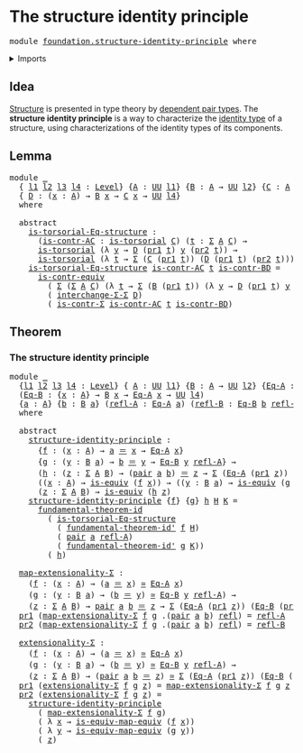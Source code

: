 # The structure identity principle

<pre class="Agda"><a id="45" class="Keyword">module</a> <a id="52" href="foundation.structure-identity-principle.html" class="Module">foundation.structure-identity-principle</a> <a id="92" class="Keyword">where</a>
</pre>
<details><summary>Imports</summary>

<pre class="Agda"><a id="148" class="Keyword">open</a> <a id="153" class="Keyword">import</a> <a id="160" href="foundation.dependent-pair-types.html" class="Module">foundation.dependent-pair-types</a>
<a id="192" class="Keyword">open</a> <a id="197" class="Keyword">import</a> <a id="204" href="foundation.fundamental-theorem-of-identity-types.html" class="Module">foundation.fundamental-theorem-of-identity-types</a>
<a id="253" class="Keyword">open</a> <a id="258" class="Keyword">import</a> <a id="265" href="foundation.type-arithmetic-dependent-pair-types.html" class="Module">foundation.type-arithmetic-dependent-pair-types</a>
<a id="313" class="Keyword">open</a> <a id="318" class="Keyword">import</a> <a id="325" href="foundation.universe-levels.html" class="Module">foundation.universe-levels</a>

<a id="353" class="Keyword">open</a> <a id="358" class="Keyword">import</a> <a id="365" href="foundation-core.contractible-types.html" class="Module">foundation-core.contractible-types</a>
<a id="400" class="Keyword">open</a> <a id="405" class="Keyword">import</a> <a id="412" href="foundation-core.equivalences.html" class="Module">foundation-core.equivalences</a>
<a id="441" class="Keyword">open</a> <a id="446" class="Keyword">import</a> <a id="453" href="foundation-core.identity-types.html" class="Module">foundation-core.identity-types</a>
<a id="484" class="Keyword">open</a> <a id="489" class="Keyword">import</a> <a id="496" href="foundation-core.torsorial-type-families.html" class="Module">foundation-core.torsorial-type-families</a>
</pre>
</details>

## Idea

[Structure](foundation.structure.md) is presented in type theory by
[dependent pair types](foundation.dependent-pair-types.md). The **structure
identity principle** is a way to characterize the
[identity type](foundation-core.identity-types.md) of a structure, using
characterizations of the identity types of its components.

## Lemma

<pre class="Agda"><a id="907" class="Keyword">module</a> <a id="914" href="foundation.structure-identity-principle.html#914" class="Module">_</a>
  <a id="918" class="Symbol">{</a> <a id="920" href="foundation.structure-identity-principle.html#920" class="Bound">l1</a> <a id="923" href="foundation.structure-identity-principle.html#923" class="Bound">l2</a> <a id="926" href="foundation.structure-identity-principle.html#926" class="Bound">l3</a> <a id="929" href="foundation.structure-identity-principle.html#929" class="Bound">l4</a> <a id="932" class="Symbol">:</a> <a id="934" href="Agda.Primitive.html#742" class="Postulate">Level</a><a id="939" class="Symbol">}</a> <a id="941" class="Symbol">{</a><a id="942" href="foundation.structure-identity-principle.html#942" class="Bound">A</a> <a id="944" class="Symbol">:</a> <a id="946" href="Agda.Primitive.html#388" class="Primitive">UU</a> <a id="949" href="foundation.structure-identity-principle.html#920" class="Bound">l1</a><a id="951" class="Symbol">}</a> <a id="953" class="Symbol">{</a><a id="954" href="foundation.structure-identity-principle.html#954" class="Bound">B</a> <a id="956" class="Symbol">:</a> <a id="958" href="foundation.structure-identity-principle.html#942" class="Bound">A</a> <a id="960" class="Symbol">→</a> <a id="962" href="Agda.Primitive.html#388" class="Primitive">UU</a> <a id="965" href="foundation.structure-identity-principle.html#923" class="Bound">l2</a><a id="967" class="Symbol">}</a> <a id="969" class="Symbol">{</a><a id="970" href="foundation.structure-identity-principle.html#970" class="Bound">C</a> <a id="972" class="Symbol">:</a> <a id="974" href="foundation.structure-identity-principle.html#942" class="Bound">A</a> <a id="976" class="Symbol">→</a> <a id="978" href="Agda.Primitive.html#388" class="Primitive">UU</a> <a id="981" href="foundation.structure-identity-principle.html#926" class="Bound">l3</a><a id="983" class="Symbol">}</a>
  <a id="987" class="Symbol">{</a> <a id="989" href="foundation.structure-identity-principle.html#989" class="Bound">D</a> <a id="991" class="Symbol">:</a> <a id="993" class="Symbol">(</a><a id="994" href="foundation.structure-identity-principle.html#994" class="Bound">x</a> <a id="996" class="Symbol">:</a> <a id="998" href="foundation.structure-identity-principle.html#942" class="Bound">A</a><a id="999" class="Symbol">)</a> <a id="1001" class="Symbol">→</a> <a id="1003" href="foundation.structure-identity-principle.html#954" class="Bound">B</a> <a id="1005" href="foundation.structure-identity-principle.html#994" class="Bound">x</a> <a id="1007" class="Symbol">→</a> <a id="1009" href="foundation.structure-identity-principle.html#970" class="Bound">C</a> <a id="1011" href="foundation.structure-identity-principle.html#994" class="Bound">x</a> <a id="1013" class="Symbol">→</a> <a id="1015" href="Agda.Primitive.html#388" class="Primitive">UU</a> <a id="1018" href="foundation.structure-identity-principle.html#929" class="Bound">l4</a><a id="1020" class="Symbol">}</a>
  <a id="1024" class="Keyword">where</a>

  <a id="1033" class="Keyword">abstract</a>
    <a id="1046" href="foundation.structure-identity-principle.html#1046" class="Function">is-torsorial-Eq-structure</a> <a id="1072" class="Symbol">:</a>
      <a id="1080" class="Symbol">(</a><a id="1081" href="foundation.structure-identity-principle.html#1081" class="Bound">is-contr-AC</a> <a id="1093" class="Symbol">:</a> <a id="1095" href="foundation-core.torsorial-type-families.html#1012" class="Function">is-torsorial</a> <a id="1108" href="foundation.structure-identity-principle.html#970" class="Bound">C</a><a id="1109" class="Symbol">)</a> <a id="1111" class="Symbol">(</a><a id="1112" href="foundation.structure-identity-principle.html#1112" class="Bound">t</a> <a id="1114" class="Symbol">:</a> <a id="1116" href="foundation.dependent-pair-types.html#505" class="Record">Σ</a> <a id="1118" href="foundation.structure-identity-principle.html#942" class="Bound">A</a> <a id="1120" href="foundation.structure-identity-principle.html#970" class="Bound">C</a><a id="1121" class="Symbol">)</a> <a id="1123" class="Symbol">→</a>
      <a id="1131" href="foundation-core.torsorial-type-families.html#1012" class="Function">is-torsorial</a> <a id="1144" class="Symbol">(λ</a> <a id="1147" href="foundation.structure-identity-principle.html#1147" class="Bound">y</a> <a id="1149" class="Symbol">→</a> <a id="1151" href="foundation.structure-identity-principle.html#989" class="Bound">D</a> <a id="1153" class="Symbol">(</a><a id="1154" href="foundation.dependent-pair-types.html#603" class="Field">pr1</a> <a id="1158" href="foundation.structure-identity-principle.html#1112" class="Bound">t</a><a id="1159" class="Symbol">)</a> <a id="1161" href="foundation.structure-identity-principle.html#1147" class="Bound">y</a> <a id="1163" class="Symbol">(</a><a id="1164" href="foundation.dependent-pair-types.html#615" class="Field">pr2</a> <a id="1168" href="foundation.structure-identity-principle.html#1112" class="Bound">t</a><a id="1169" class="Symbol">))</a> <a id="1172" class="Symbol">→</a>
      <a id="1180" href="foundation-core.torsorial-type-families.html#1012" class="Function">is-torsorial</a> <a id="1193" class="Symbol">(λ</a> <a id="1196" href="foundation.structure-identity-principle.html#1196" class="Bound">t</a> <a id="1198" class="Symbol">→</a> <a id="1200" href="foundation.dependent-pair-types.html#505" class="Record">Σ</a> <a id="1202" class="Symbol">(</a><a id="1203" href="foundation.structure-identity-principle.html#970" class="Bound">C</a> <a id="1205" class="Symbol">(</a><a id="1206" href="foundation.dependent-pair-types.html#603" class="Field">pr1</a> <a id="1210" href="foundation.structure-identity-principle.html#1196" class="Bound">t</a><a id="1211" class="Symbol">))</a> <a id="1214" class="Symbol">(</a><a id="1215" href="foundation.structure-identity-principle.html#989" class="Bound">D</a> <a id="1217" class="Symbol">(</a><a id="1218" href="foundation.dependent-pair-types.html#603" class="Field">pr1</a> <a id="1222" href="foundation.structure-identity-principle.html#1196" class="Bound">t</a><a id="1223" class="Symbol">)</a> <a id="1225" class="Symbol">(</a><a id="1226" href="foundation.dependent-pair-types.html#615" class="Field">pr2</a> <a id="1230" href="foundation.structure-identity-principle.html#1196" class="Bound">t</a><a id="1231" class="Symbol">)))</a>
    <a id="1239" href="foundation.structure-identity-principle.html#1046" class="Function">is-torsorial-Eq-structure</a> <a id="1265" href="foundation.structure-identity-principle.html#1265" class="Bound">is-contr-AC</a> <a id="1277" href="foundation.structure-identity-principle.html#1277" class="Bound">t</a> <a id="1279" href="foundation.structure-identity-principle.html#1279" class="Bound">is-contr-BD</a> <a id="1291" class="Symbol">=</a>
      <a id="1299" href="foundation-core.contractible-types.html#3616" class="Function">is-contr-equiv</a>
        <a id="1322" class="Symbol">(</a> <a id="1324" href="foundation.dependent-pair-types.html#505" class="Record">Σ</a> <a id="1326" class="Symbol">(</a><a id="1327" href="foundation.dependent-pair-types.html#505" class="Record">Σ</a> <a id="1329" href="foundation.structure-identity-principle.html#942" class="Bound">A</a> <a id="1331" href="foundation.structure-identity-principle.html#970" class="Bound">C</a><a id="1332" class="Symbol">)</a> <a id="1334" class="Symbol">(λ</a> <a id="1337" href="foundation.structure-identity-principle.html#1337" class="Bound">t</a> <a id="1339" class="Symbol">→</a> <a id="1341" href="foundation.dependent-pair-types.html#505" class="Record">Σ</a> <a id="1343" class="Symbol">(</a><a id="1344" href="foundation.structure-identity-principle.html#954" class="Bound">B</a> <a id="1346" class="Symbol">(</a><a id="1347" href="foundation.dependent-pair-types.html#603" class="Field">pr1</a> <a id="1351" href="foundation.structure-identity-principle.html#1337" class="Bound">t</a><a id="1352" class="Symbol">))</a> <a id="1355" class="Symbol">(λ</a> <a id="1358" href="foundation.structure-identity-principle.html#1358" class="Bound">y</a> <a id="1360" class="Symbol">→</a> <a id="1362" href="foundation.structure-identity-principle.html#989" class="Bound">D</a> <a id="1364" class="Symbol">(</a><a id="1365" href="foundation.dependent-pair-types.html#603" class="Field">pr1</a> <a id="1369" href="foundation.structure-identity-principle.html#1337" class="Bound">t</a><a id="1370" class="Symbol">)</a> <a id="1372" href="foundation.structure-identity-principle.html#1358" class="Bound">y</a> <a id="1374" class="Symbol">(</a><a id="1375" href="foundation.dependent-pair-types.html#615" class="Field">pr2</a> <a id="1379" href="foundation.structure-identity-principle.html#1337" class="Bound">t</a><a id="1380" class="Symbol">))))</a>
        <a id="1393" class="Symbol">(</a> <a id="1395" href="foundation.type-arithmetic-dependent-pair-types.html#10320" class="Function">interchange-Σ-Σ</a> <a id="1411" href="foundation.structure-identity-principle.html#989" class="Bound">D</a><a id="1412" class="Symbol">)</a>
        <a id="1422" class="Symbol">(</a> <a id="1424" href="foundation-core.contractible-types.html#6561" class="Function">is-contr-Σ</a> <a id="1435" href="foundation.structure-identity-principle.html#1265" class="Bound">is-contr-AC</a> <a id="1447" href="foundation.structure-identity-principle.html#1277" class="Bound">t</a> <a id="1449" href="foundation.structure-identity-principle.html#1279" class="Bound">is-contr-BD</a><a id="1460" class="Symbol">)</a>
</pre>
## Theorem

### The structure identity principle

<pre class="Agda"><a id="1525" class="Keyword">module</a> <a id="1532" href="foundation.structure-identity-principle.html#1532" class="Module">_</a>
  <a id="1536" class="Symbol">{</a><a id="1537" href="foundation.structure-identity-principle.html#1537" class="Bound">l1</a> <a id="1540" href="foundation.structure-identity-principle.html#1540" class="Bound">l2</a> <a id="1543" href="foundation.structure-identity-principle.html#1543" class="Bound">l3</a> <a id="1546" href="foundation.structure-identity-principle.html#1546" class="Bound">l4</a> <a id="1549" class="Symbol">:</a> <a id="1551" href="Agda.Primitive.html#742" class="Postulate">Level</a><a id="1556" class="Symbol">}</a> <a id="1558" class="Symbol">{</a> <a id="1560" href="foundation.structure-identity-principle.html#1560" class="Bound">A</a> <a id="1562" class="Symbol">:</a> <a id="1564" href="Agda.Primitive.html#388" class="Primitive">UU</a> <a id="1567" href="foundation.structure-identity-principle.html#1537" class="Bound">l1</a><a id="1569" class="Symbol">}</a> <a id="1571" class="Symbol">{</a><a id="1572" href="foundation.structure-identity-principle.html#1572" class="Bound">B</a> <a id="1574" class="Symbol">:</a> <a id="1576" href="foundation.structure-identity-principle.html#1560" class="Bound">A</a> <a id="1578" class="Symbol">→</a> <a id="1580" href="Agda.Primitive.html#388" class="Primitive">UU</a> <a id="1583" href="foundation.structure-identity-principle.html#1540" class="Bound">l2</a><a id="1585" class="Symbol">}</a> <a id="1587" class="Symbol">{</a><a id="1588" href="foundation.structure-identity-principle.html#1588" class="Bound">Eq-A</a> <a id="1593" class="Symbol">:</a> <a id="1595" href="foundation.structure-identity-principle.html#1560" class="Bound">A</a> <a id="1597" class="Symbol">→</a> <a id="1599" href="Agda.Primitive.html#388" class="Primitive">UU</a> <a id="1602" href="foundation.structure-identity-principle.html#1543" class="Bound">l3</a><a id="1604" class="Symbol">}</a>
  <a id="1608" class="Symbol">(</a><a id="1609" href="foundation.structure-identity-principle.html#1609" class="Bound">Eq-B</a> <a id="1614" class="Symbol">:</a> <a id="1616" class="Symbol">{</a><a id="1617" href="foundation.structure-identity-principle.html#1617" class="Bound">x</a> <a id="1619" class="Symbol">:</a> <a id="1621" href="foundation.structure-identity-principle.html#1560" class="Bound">A</a><a id="1622" class="Symbol">}</a> <a id="1624" class="Symbol">→</a> <a id="1626" href="foundation.structure-identity-principle.html#1572" class="Bound">B</a> <a id="1628" href="foundation.structure-identity-principle.html#1617" class="Bound">x</a> <a id="1630" class="Symbol">→</a> <a id="1632" href="foundation.structure-identity-principle.html#1588" class="Bound">Eq-A</a> <a id="1637" href="foundation.structure-identity-principle.html#1617" class="Bound">x</a> <a id="1639" class="Symbol">→</a> <a id="1641" href="Agda.Primitive.html#388" class="Primitive">UU</a> <a id="1644" href="foundation.structure-identity-principle.html#1546" class="Bound">l4</a><a id="1646" class="Symbol">)</a>
  <a id="1650" class="Symbol">{</a><a id="1651" href="foundation.structure-identity-principle.html#1651" class="Bound">a</a> <a id="1653" class="Symbol">:</a> <a id="1655" href="foundation.structure-identity-principle.html#1560" class="Bound">A</a><a id="1656" class="Symbol">}</a> <a id="1658" class="Symbol">{</a><a id="1659" href="foundation.structure-identity-principle.html#1659" class="Bound">b</a> <a id="1661" class="Symbol">:</a> <a id="1663" href="foundation.structure-identity-principle.html#1572" class="Bound">B</a> <a id="1665" href="foundation.structure-identity-principle.html#1651" class="Bound">a</a><a id="1666" class="Symbol">}</a> <a id="1668" class="Symbol">(</a><a id="1669" href="foundation.structure-identity-principle.html#1669" class="Bound">refl-A</a> <a id="1676" class="Symbol">:</a> <a id="1678" href="foundation.structure-identity-principle.html#1588" class="Bound">Eq-A</a> <a id="1683" href="foundation.structure-identity-principle.html#1651" class="Bound">a</a><a id="1684" class="Symbol">)</a> <a id="1686" class="Symbol">(</a><a id="1687" href="foundation.structure-identity-principle.html#1687" class="Bound">refl-B</a> <a id="1694" class="Symbol">:</a> <a id="1696" href="foundation.structure-identity-principle.html#1609" class="Bound">Eq-B</a> <a id="1701" href="foundation.structure-identity-principle.html#1659" class="Bound">b</a> <a id="1703" href="foundation.structure-identity-principle.html#1669" class="Bound">refl-A</a><a id="1709" class="Symbol">)</a>
  <a id="1713" class="Keyword">where</a>

  <a id="1722" class="Keyword">abstract</a>
    <a id="1735" href="foundation.structure-identity-principle.html#1735" class="Function">structure-identity-principle</a> <a id="1764" class="Symbol">:</a>
      <a id="1772" class="Symbol">{</a><a id="1773" href="foundation.structure-identity-principle.html#1773" class="Bound">f</a> <a id="1775" class="Symbol">:</a> <a id="1777" class="Symbol">(</a><a id="1778" href="foundation.structure-identity-principle.html#1778" class="Bound">x</a> <a id="1780" class="Symbol">:</a> <a id="1782" href="foundation.structure-identity-principle.html#1560" class="Bound">A</a><a id="1783" class="Symbol">)</a> <a id="1785" class="Symbol">→</a> <a id="1787" href="foundation.structure-identity-principle.html#1651" class="Bound">a</a> <a id="1789" href="foundation-core.identity-types.html#1953" class="Function Operator">＝</a> <a id="1791" href="foundation.structure-identity-principle.html#1778" class="Bound">x</a> <a id="1793" class="Symbol">→</a> <a id="1795" href="foundation.structure-identity-principle.html#1588" class="Bound">Eq-A</a> <a id="1800" href="foundation.structure-identity-principle.html#1778" class="Bound">x</a><a id="1801" class="Symbol">}</a>
      <a id="1809" class="Symbol">{</a><a id="1810" href="foundation.structure-identity-principle.html#1810" class="Bound">g</a> <a id="1812" class="Symbol">:</a> <a id="1814" class="Symbol">(</a><a id="1815" href="foundation.structure-identity-principle.html#1815" class="Bound">y</a> <a id="1817" class="Symbol">:</a> <a id="1819" href="foundation.structure-identity-principle.html#1572" class="Bound">B</a> <a id="1821" href="foundation.structure-identity-principle.html#1651" class="Bound">a</a><a id="1822" class="Symbol">)</a> <a id="1824" class="Symbol">→</a> <a id="1826" href="foundation.structure-identity-principle.html#1659" class="Bound">b</a> <a id="1828" href="foundation-core.identity-types.html#1953" class="Function Operator">＝</a> <a id="1830" href="foundation.structure-identity-principle.html#1815" class="Bound">y</a> <a id="1832" class="Symbol">→</a> <a id="1834" href="foundation.structure-identity-principle.html#1609" class="Bound">Eq-B</a> <a id="1839" href="foundation.structure-identity-principle.html#1815" class="Bound">y</a> <a id="1841" href="foundation.structure-identity-principle.html#1669" class="Bound">refl-A</a><a id="1847" class="Symbol">}</a> <a id="1849" class="Symbol">→</a>
      <a id="1857" class="Symbol">(</a><a id="1858" href="foundation.structure-identity-principle.html#1858" class="Bound">h</a> <a id="1860" class="Symbol">:</a> <a id="1862" class="Symbol">(</a><a id="1863" href="foundation.structure-identity-principle.html#1863" class="Bound">z</a> <a id="1865" class="Symbol">:</a> <a id="1867" href="foundation.dependent-pair-types.html#505" class="Record">Σ</a> <a id="1869" href="foundation.structure-identity-principle.html#1560" class="Bound">A</a> <a id="1871" href="foundation.structure-identity-principle.html#1572" class="Bound">B</a><a id="1872" class="Symbol">)</a> <a id="1874" class="Symbol">→</a> <a id="1876" class="Symbol">(</a><a id="1877" href="foundation.dependent-pair-types.html#586" class="InductiveConstructor">pair</a> <a id="1882" href="foundation.structure-identity-principle.html#1651" class="Bound">a</a> <a id="1884" href="foundation.structure-identity-principle.html#1659" class="Bound">b</a><a id="1885" class="Symbol">)</a> <a id="1887" href="foundation-core.identity-types.html#1953" class="Function Operator">＝</a> <a id="1889" href="foundation.structure-identity-principle.html#1863" class="Bound">z</a> <a id="1891" class="Symbol">→</a> <a id="1893" href="foundation.dependent-pair-types.html#505" class="Record">Σ</a> <a id="1895" class="Symbol">(</a><a id="1896" href="foundation.structure-identity-principle.html#1588" class="Bound">Eq-A</a> <a id="1901" class="Symbol">(</a><a id="1902" href="foundation.dependent-pair-types.html#603" class="Field">pr1</a> <a id="1906" href="foundation.structure-identity-principle.html#1863" class="Bound">z</a><a id="1907" class="Symbol">))</a> <a id="1910" class="Symbol">(</a><a id="1911" href="foundation.structure-identity-principle.html#1609" class="Bound">Eq-B</a> <a id="1916" class="Symbol">(</a><a id="1917" href="foundation.dependent-pair-types.html#615" class="Field">pr2</a> <a id="1921" href="foundation.structure-identity-principle.html#1863" class="Bound">z</a><a id="1922" class="Symbol">)))</a> <a id="1926" class="Symbol">→</a>
      <a id="1934" class="Symbol">((</a><a id="1936" href="foundation.structure-identity-principle.html#1936" class="Bound">x</a> <a id="1938" class="Symbol">:</a> <a id="1940" href="foundation.structure-identity-principle.html#1560" class="Bound">A</a><a id="1941" class="Symbol">)</a> <a id="1943" class="Symbol">→</a> <a id="1945" href="foundation-core.equivalences.html#1647" class="Function">is-equiv</a> <a id="1954" class="Symbol">(</a><a id="1955" href="foundation.structure-identity-principle.html#1773" class="Bound">f</a> <a id="1957" href="foundation.structure-identity-principle.html#1936" class="Bound">x</a><a id="1958" class="Symbol">))</a> <a id="1961" class="Symbol">→</a> <a id="1963" class="Symbol">((</a><a id="1965" href="foundation.structure-identity-principle.html#1965" class="Bound">y</a> <a id="1967" class="Symbol">:</a> <a id="1969" href="foundation.structure-identity-principle.html#1572" class="Bound">B</a> <a id="1971" href="foundation.structure-identity-principle.html#1651" class="Bound">a</a><a id="1972" class="Symbol">)</a> <a id="1974" class="Symbol">→</a> <a id="1976" href="foundation-core.equivalences.html#1647" class="Function">is-equiv</a> <a id="1985" class="Symbol">(</a><a id="1986" href="foundation.structure-identity-principle.html#1810" class="Bound">g</a> <a id="1988" href="foundation.structure-identity-principle.html#1965" class="Bound">y</a><a id="1989" class="Symbol">))</a> <a id="1992" class="Symbol">→</a>
      <a id="2000" class="Symbol">(</a><a id="2001" href="foundation.structure-identity-principle.html#2001" class="Bound">z</a> <a id="2003" class="Symbol">:</a> <a id="2005" href="foundation.dependent-pair-types.html#505" class="Record">Σ</a> <a id="2007" href="foundation.structure-identity-principle.html#1560" class="Bound">A</a> <a id="2009" href="foundation.structure-identity-principle.html#1572" class="Bound">B</a><a id="2010" class="Symbol">)</a> <a id="2012" class="Symbol">→</a> <a id="2014" href="foundation-core.equivalences.html#1647" class="Function">is-equiv</a> <a id="2023" class="Symbol">(</a><a id="2024" href="foundation.structure-identity-principle.html#1858" class="Bound">h</a> <a id="2026" href="foundation.structure-identity-principle.html#2001" class="Bound">z</a><a id="2027" class="Symbol">)</a>
    <a id="2033" href="foundation.structure-identity-principle.html#1735" class="Function">structure-identity-principle</a> <a id="2062" class="Symbol">{</a><a id="2063" href="foundation.structure-identity-principle.html#2063" class="Bound">f</a><a id="2064" class="Symbol">}</a> <a id="2066" class="Symbol">{</a><a id="2067" href="foundation.structure-identity-principle.html#2067" class="Bound">g</a><a id="2068" class="Symbol">}</a> <a id="2070" href="foundation.structure-identity-principle.html#2070" class="Bound">h</a> <a id="2072" href="foundation.structure-identity-principle.html#2072" class="Bound">H</a> <a id="2074" href="foundation.structure-identity-principle.html#2074" class="Bound">K</a> <a id="2076" class="Symbol">=</a>
      <a id="2084" href="foundation.fundamental-theorem-of-identity-types.html#1950" class="Function">fundamental-theorem-id</a>
        <a id="2115" class="Symbol">(</a> <a id="2117" href="foundation.structure-identity-principle.html#1046" class="Function">is-torsorial-Eq-structure</a>
          <a id="2153" class="Symbol">(</a> <a id="2155" href="foundation.fundamental-theorem-of-identity-types.html#2217" class="Function">fundamental-theorem-id&#39;</a> <a id="2179" href="foundation.structure-identity-principle.html#2063" class="Bound">f</a> <a id="2181" href="foundation.structure-identity-principle.html#2072" class="Bound">H</a><a id="2182" class="Symbol">)</a>
          <a id="2194" class="Symbol">(</a> <a id="2196" href="foundation.dependent-pair-types.html#586" class="InductiveConstructor">pair</a> <a id="2201" href="foundation.structure-identity-principle.html#1651" class="Bound">a</a> <a id="2203" href="foundation.structure-identity-principle.html#1669" class="Bound">refl-A</a><a id="2209" class="Symbol">)</a>
          <a id="2221" class="Symbol">(</a> <a id="2223" href="foundation.fundamental-theorem-of-identity-types.html#2217" class="Function">fundamental-theorem-id&#39;</a> <a id="2247" href="foundation.structure-identity-principle.html#2067" class="Bound">g</a> <a id="2249" href="foundation.structure-identity-principle.html#2074" class="Bound">K</a><a id="2250" class="Symbol">))</a>
        <a id="2261" class="Symbol">(</a> <a id="2263" href="foundation.structure-identity-principle.html#2070" class="Bound">h</a><a id="2264" class="Symbol">)</a>

  <a id="2269" href="foundation.structure-identity-principle.html#2269" class="Function">map-extensionality-Σ</a> <a id="2290" class="Symbol">:</a>
    <a id="2296" class="Symbol">(</a><a id="2297" href="foundation.structure-identity-principle.html#2297" class="Bound">f</a> <a id="2299" class="Symbol">:</a> <a id="2301" class="Symbol">(</a><a id="2302" href="foundation.structure-identity-principle.html#2302" class="Bound">x</a> <a id="2304" class="Symbol">:</a> <a id="2306" href="foundation.structure-identity-principle.html#1560" class="Bound">A</a><a id="2307" class="Symbol">)</a> <a id="2309" class="Symbol">→</a> <a id="2311" class="Symbol">(</a><a id="2312" href="foundation.structure-identity-principle.html#1651" class="Bound">a</a> <a id="2314" href="foundation-core.identity-types.html#1953" class="Function Operator">＝</a> <a id="2316" href="foundation.structure-identity-principle.html#2302" class="Bound">x</a><a id="2317" class="Symbol">)</a> <a id="2319" href="foundation-core.equivalences.html#2669" class="Function Operator">≃</a> <a id="2321" href="foundation.structure-identity-principle.html#1588" class="Bound">Eq-A</a> <a id="2326" href="foundation.structure-identity-principle.html#2302" class="Bound">x</a><a id="2327" class="Symbol">)</a>
    <a id="2333" class="Symbol">(</a><a id="2334" href="foundation.structure-identity-principle.html#2334" class="Bound">g</a> <a id="2336" class="Symbol">:</a> <a id="2338" class="Symbol">(</a><a id="2339" href="foundation.structure-identity-principle.html#2339" class="Bound">y</a> <a id="2341" class="Symbol">:</a> <a id="2343" href="foundation.structure-identity-principle.html#1572" class="Bound">B</a> <a id="2345" href="foundation.structure-identity-principle.html#1651" class="Bound">a</a><a id="2346" class="Symbol">)</a> <a id="2348" class="Symbol">→</a> <a id="2350" class="Symbol">(</a><a id="2351" href="foundation.structure-identity-principle.html#1659" class="Bound">b</a> <a id="2353" href="foundation-core.identity-types.html#1953" class="Function Operator">＝</a> <a id="2355" href="foundation.structure-identity-principle.html#2339" class="Bound">y</a><a id="2356" class="Symbol">)</a> <a id="2358" href="foundation-core.equivalences.html#2669" class="Function Operator">≃</a> <a id="2360" href="foundation.structure-identity-principle.html#1609" class="Bound">Eq-B</a> <a id="2365" href="foundation.structure-identity-principle.html#2339" class="Bound">y</a> <a id="2367" href="foundation.structure-identity-principle.html#1669" class="Bound">refl-A</a><a id="2373" class="Symbol">)</a> <a id="2375" class="Symbol">→</a>
    <a id="2381" class="Symbol">(</a><a id="2382" href="foundation.structure-identity-principle.html#2382" class="Bound">z</a> <a id="2384" class="Symbol">:</a> <a id="2386" href="foundation.dependent-pair-types.html#505" class="Record">Σ</a> <a id="2388" href="foundation.structure-identity-principle.html#1560" class="Bound">A</a> <a id="2390" href="foundation.structure-identity-principle.html#1572" class="Bound">B</a><a id="2391" class="Symbol">)</a> <a id="2393" class="Symbol">→</a> <a id="2395" href="foundation.dependent-pair-types.html#586" class="InductiveConstructor">pair</a> <a id="2400" href="foundation.structure-identity-principle.html#1651" class="Bound">a</a> <a id="2402" href="foundation.structure-identity-principle.html#1659" class="Bound">b</a> <a id="2404" href="foundation-core.identity-types.html#1953" class="Function Operator">＝</a> <a id="2406" href="foundation.structure-identity-principle.html#2382" class="Bound">z</a> <a id="2408" class="Symbol">→</a> <a id="2410" href="foundation.dependent-pair-types.html#505" class="Record">Σ</a> <a id="2412" class="Symbol">(</a><a id="2413" href="foundation.structure-identity-principle.html#1588" class="Bound">Eq-A</a> <a id="2418" class="Symbol">(</a><a id="2419" href="foundation.dependent-pair-types.html#603" class="Field">pr1</a> <a id="2423" href="foundation.structure-identity-principle.html#2382" class="Bound">z</a><a id="2424" class="Symbol">))</a> <a id="2427" class="Symbol">(</a><a id="2428" href="foundation.structure-identity-principle.html#1609" class="Bound">Eq-B</a> <a id="2433" class="Symbol">(</a><a id="2434" href="foundation.dependent-pair-types.html#615" class="Field">pr2</a> <a id="2438" href="foundation.structure-identity-principle.html#2382" class="Bound">z</a><a id="2439" class="Symbol">))</a>
  <a id="2444" href="foundation.dependent-pair-types.html#603" class="Field">pr1</a> <a id="2448" class="Symbol">(</a><a id="2449" href="foundation.structure-identity-principle.html#2269" class="Function">map-extensionality-Σ</a> <a id="2470" href="foundation.structure-identity-principle.html#2470" class="Bound">f</a> <a id="2472" href="foundation.structure-identity-principle.html#2472" class="Bound">g</a> <a id="2474" class="DottedPattern Symbol">.(</a><a id="2476" href="foundation.dependent-pair-types.html#586" class="DottedPattern InductiveConstructor">pair</a> <a id="2481" href="foundation.structure-identity-principle.html#1651" class="DottedPattern Bound">a</a> <a id="2483" href="foundation.structure-identity-principle.html#1659" class="DottedPattern Bound">b</a><a id="2484" class="DottedPattern Symbol">)</a> <a id="2486" href="foundation-core.identity-types.html#1922" class="InductiveConstructor">refl</a><a id="2490" class="Symbol">)</a> <a id="2492" class="Symbol">=</a> <a id="2494" href="foundation.structure-identity-principle.html#1669" class="Bound">refl-A</a>
  <a id="2503" href="foundation.dependent-pair-types.html#615" class="Field">pr2</a> <a id="2507" class="Symbol">(</a><a id="2508" href="foundation.structure-identity-principle.html#2269" class="Function">map-extensionality-Σ</a> <a id="2529" href="foundation.structure-identity-principle.html#2529" class="Bound">f</a> <a id="2531" href="foundation.structure-identity-principle.html#2531" class="Bound">g</a> <a id="2533" class="DottedPattern Symbol">.(</a><a id="2535" href="foundation.dependent-pair-types.html#586" class="DottedPattern InductiveConstructor">pair</a> <a id="2540" href="foundation.structure-identity-principle.html#1651" class="DottedPattern Bound">a</a> <a id="2542" href="foundation.structure-identity-principle.html#1659" class="DottedPattern Bound">b</a><a id="2543" class="DottedPattern Symbol">)</a> <a id="2545" href="foundation-core.identity-types.html#1922" class="InductiveConstructor">refl</a><a id="2549" class="Symbol">)</a> <a id="2551" class="Symbol">=</a> <a id="2553" href="foundation.structure-identity-principle.html#1687" class="Bound">refl-B</a>

  <a id="2563" href="foundation.structure-identity-principle.html#2563" class="Function">extensionality-Σ</a> <a id="2580" class="Symbol">:</a>
    <a id="2586" class="Symbol">(</a><a id="2587" href="foundation.structure-identity-principle.html#2587" class="Bound">f</a> <a id="2589" class="Symbol">:</a> <a id="2591" class="Symbol">(</a><a id="2592" href="foundation.structure-identity-principle.html#2592" class="Bound">x</a> <a id="2594" class="Symbol">:</a> <a id="2596" href="foundation.structure-identity-principle.html#1560" class="Bound">A</a><a id="2597" class="Symbol">)</a> <a id="2599" class="Symbol">→</a> <a id="2601" class="Symbol">(</a><a id="2602" href="foundation.structure-identity-principle.html#1651" class="Bound">a</a> <a id="2604" href="foundation-core.identity-types.html#1953" class="Function Operator">＝</a> <a id="2606" href="foundation.structure-identity-principle.html#2592" class="Bound">x</a><a id="2607" class="Symbol">)</a> <a id="2609" href="foundation-core.equivalences.html#2669" class="Function Operator">≃</a> <a id="2611" href="foundation.structure-identity-principle.html#1588" class="Bound">Eq-A</a> <a id="2616" href="foundation.structure-identity-principle.html#2592" class="Bound">x</a><a id="2617" class="Symbol">)</a>
    <a id="2623" class="Symbol">(</a><a id="2624" href="foundation.structure-identity-principle.html#2624" class="Bound">g</a> <a id="2626" class="Symbol">:</a> <a id="2628" class="Symbol">(</a><a id="2629" href="foundation.structure-identity-principle.html#2629" class="Bound">y</a> <a id="2631" class="Symbol">:</a> <a id="2633" href="foundation.structure-identity-principle.html#1572" class="Bound">B</a> <a id="2635" href="foundation.structure-identity-principle.html#1651" class="Bound">a</a><a id="2636" class="Symbol">)</a> <a id="2638" class="Symbol">→</a> <a id="2640" class="Symbol">(</a><a id="2641" href="foundation.structure-identity-principle.html#1659" class="Bound">b</a> <a id="2643" href="foundation-core.identity-types.html#1953" class="Function Operator">＝</a> <a id="2645" href="foundation.structure-identity-principle.html#2629" class="Bound">y</a><a id="2646" class="Symbol">)</a> <a id="2648" href="foundation-core.equivalences.html#2669" class="Function Operator">≃</a> <a id="2650" href="foundation.structure-identity-principle.html#1609" class="Bound">Eq-B</a> <a id="2655" href="foundation.structure-identity-principle.html#2629" class="Bound">y</a> <a id="2657" href="foundation.structure-identity-principle.html#1669" class="Bound">refl-A</a><a id="2663" class="Symbol">)</a> <a id="2665" class="Symbol">→</a>
    <a id="2671" class="Symbol">(</a><a id="2672" href="foundation.structure-identity-principle.html#2672" class="Bound">z</a> <a id="2674" class="Symbol">:</a> <a id="2676" href="foundation.dependent-pair-types.html#505" class="Record">Σ</a> <a id="2678" href="foundation.structure-identity-principle.html#1560" class="Bound">A</a> <a id="2680" href="foundation.structure-identity-principle.html#1572" class="Bound">B</a><a id="2681" class="Symbol">)</a> <a id="2683" class="Symbol">→</a> <a id="2685" class="Symbol">(</a><a id="2686" href="foundation.dependent-pair-types.html#586" class="InductiveConstructor">pair</a> <a id="2691" href="foundation.structure-identity-principle.html#1651" class="Bound">a</a> <a id="2693" href="foundation.structure-identity-principle.html#1659" class="Bound">b</a> <a id="2695" href="foundation-core.identity-types.html#1953" class="Function Operator">＝</a> <a id="2697" href="foundation.structure-identity-principle.html#2672" class="Bound">z</a><a id="2698" class="Symbol">)</a> <a id="2700" href="foundation-core.equivalences.html#2669" class="Function Operator">≃</a> <a id="2702" href="foundation.dependent-pair-types.html#505" class="Record">Σ</a> <a id="2704" class="Symbol">(</a><a id="2705" href="foundation.structure-identity-principle.html#1588" class="Bound">Eq-A</a> <a id="2710" class="Symbol">(</a><a id="2711" href="foundation.dependent-pair-types.html#603" class="Field">pr1</a> <a id="2715" href="foundation.structure-identity-principle.html#2672" class="Bound">z</a><a id="2716" class="Symbol">))</a> <a id="2719" class="Symbol">(</a><a id="2720" href="foundation.structure-identity-principle.html#1609" class="Bound">Eq-B</a> <a id="2725" class="Symbol">(</a><a id="2726" href="foundation.dependent-pair-types.html#615" class="Field">pr2</a> <a id="2730" href="foundation.structure-identity-principle.html#2672" class="Bound">z</a><a id="2731" class="Symbol">))</a>
  <a id="2736" href="foundation.dependent-pair-types.html#603" class="Field">pr1</a> <a id="2740" class="Symbol">(</a><a id="2741" href="foundation.structure-identity-principle.html#2563" class="Function">extensionality-Σ</a> <a id="2758" href="foundation.structure-identity-principle.html#2758" class="Bound">f</a> <a id="2760" href="foundation.structure-identity-principle.html#2760" class="Bound">g</a> <a id="2762" href="foundation.structure-identity-principle.html#2762" class="Bound">z</a><a id="2763" class="Symbol">)</a> <a id="2765" class="Symbol">=</a> <a id="2767" href="foundation.structure-identity-principle.html#2269" class="Function">map-extensionality-Σ</a> <a id="2788" href="foundation.structure-identity-principle.html#2758" class="Bound">f</a> <a id="2790" href="foundation.structure-identity-principle.html#2760" class="Bound">g</a> <a id="2792" href="foundation.structure-identity-principle.html#2762" class="Bound">z</a>
  <a id="2796" href="foundation.dependent-pair-types.html#615" class="Field">pr2</a> <a id="2800" class="Symbol">(</a><a id="2801" href="foundation.structure-identity-principle.html#2563" class="Function">extensionality-Σ</a> <a id="2818" href="foundation.structure-identity-principle.html#2818" class="Bound">f</a> <a id="2820" href="foundation.structure-identity-principle.html#2820" class="Bound">g</a> <a id="2822" href="foundation.structure-identity-principle.html#2822" class="Bound">z</a><a id="2823" class="Symbol">)</a> <a id="2825" class="Symbol">=</a>
    <a id="2831" href="foundation.structure-identity-principle.html#1735" class="Function">structure-identity-principle</a>
      <a id="2866" class="Symbol">(</a> <a id="2868" href="foundation.structure-identity-principle.html#2269" class="Function">map-extensionality-Σ</a> <a id="2889" href="foundation.structure-identity-principle.html#2818" class="Bound">f</a> <a id="2891" href="foundation.structure-identity-principle.html#2820" class="Bound">g</a><a id="2892" class="Symbol">)</a>
      <a id="2900" class="Symbol">(</a> <a id="2902" class="Symbol">λ</a> <a id="2904" href="foundation.structure-identity-principle.html#2904" class="Bound">x</a> <a id="2906" class="Symbol">→</a> <a id="2908" href="foundation-core.equivalences.html#2910" class="Function">is-equiv-map-equiv</a> <a id="2927" class="Symbol">(</a><a id="2928" href="foundation.structure-identity-principle.html#2818" class="Bound">f</a> <a id="2930" href="foundation.structure-identity-principle.html#2904" class="Bound">x</a><a id="2931" class="Symbol">))</a>
      <a id="2940" class="Symbol">(</a> <a id="2942" class="Symbol">λ</a> <a id="2944" href="foundation.structure-identity-principle.html#2944" class="Bound">y</a> <a id="2946" class="Symbol">→</a> <a id="2948" href="foundation-core.equivalences.html#2910" class="Function">is-equiv-map-equiv</a> <a id="2967" class="Symbol">(</a><a id="2968" href="foundation.structure-identity-principle.html#2820" class="Bound">g</a> <a id="2970" href="foundation.structure-identity-principle.html#2944" class="Bound">y</a><a id="2971" class="Symbol">))</a>
      <a id="2980" class="Symbol">(</a> <a id="2982" href="foundation.structure-identity-principle.html#2822" class="Bound">z</a><a id="2983" class="Symbol">)</a>
</pre>